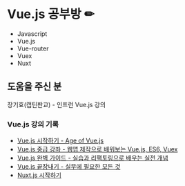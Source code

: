 # Vue.js 공부방 ✏
* Javascript
* Vue.js
* Vue-router
* Vuex
* Nuxt
## 도움을 주신 분
장기효(캡틴판교) - 인프런 Vue.js 강의

### Vue.js 강의 기록
* <a href="https://www.inflearn.com/course/age-of-vuejs/dashboard">Vue.js 시작하기 - Age of Vue.js</a>
* <a href="https://www.inflearn.com/course/vue-pwa-vue-js-%EC%A4%91%EA%B8%89/dashboard">Vue.js 중급 강좌 - 웹앱 제작으로 배워보는 Vue.js, ES6, Vuex</a>
* <a href="https://www.inflearn.com/course/vue-js/dashboard">Vue.js 완벽 가이드 - 실습과 리팩토링으로 배우는 실전 개념</a>
* <a href="https://www.inflearn.com/course/vue-js-%EB%81%9D%EB%82%B4%EA%B8%B0-%EC%BA%A1%ED%8B%B4%ED%8C%90%EA%B5%90/dashboard">Vue.js 끝장내기 - 실무에 필요한 모든 것</a>
* <a href="https://www.inflearn.com/course/%EB%84%89%EC%8A%A4%ED%8A%B8-%EC%8B%9C%EC%9E%91%ED%95%98%EA%B8%B0#">Nuxt.js 시작하기</a>
